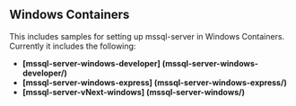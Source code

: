 ## Windows Containers
This includes samples for setting up mssql-server in Windows Containers. Currently it includes the following:
- __[mssql-server-windows-developer] (mssql-server-windows-developer/)__
- __[mssql-server-windows-express] (mssql-server-windows-express/)__
- __[mssql-server-vNext-windows] (mssql-server-windows/)__

